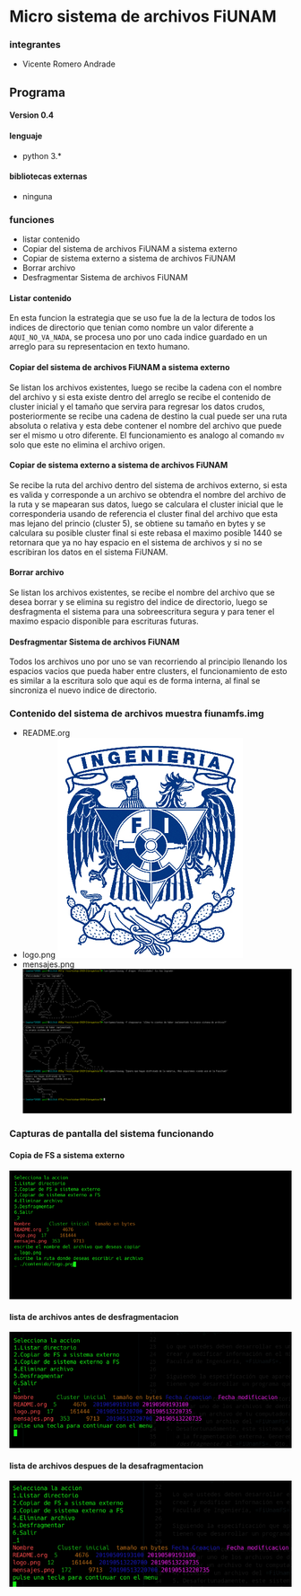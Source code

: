 # Micro sistema de archivos FiUNAM
### integrantes
* Vicente Romero Andrade

## Programa
#### Version 0.4
#### lenguaje 
- python 3.*
#### bibliotecas externas
- ninguna
### funciones
* listar contenido
* Copiar del sistema de archivos FiUNAM a sistema externo
* Copiar de sistema externo a sistema de archivos FiUNAM
* Borrar archivo
* Desfragmentar Sistema de archivos FiUNAM

#### Listar contenido
En esta funcion la estrategia que se uso fue la de la lectura
de todos los indices de directorio que tenian como nombre un valor
diferente a ```AQUI_NO_VA_NADA```, se procesa uno por uno cada indice
guardado en un arreglo para su representacion en texto humano.
#### Copiar del sistema de archivos FiUNAM a sistema externo
Se listan los archivos existentes, luego se recibe la cadena con el nombre del archivo y si esta existe dentro del arreglo se recibe el
contenido de cluster inicial y el tamaño que servira para regresar los 
datos crudos, posteriormente se recibe una cadena de destino la cual
puede ser una ruta absoluta o relativa y esta debe contener el nombre
del archivo que puede ser el mismo u otro diferente. El funcionamiento es
analogo al comando ```mv``` solo que este no elimina el archivo origen.
#### Copiar de sistema externo a sistema de archivos FiUNAM
Se recibe la ruta del archivo dentro del sistema de archivos externo,
si esta es valida y corresponde a un archivo se obtendra el nombre del archivo de la ruta
y se mapearan sus datos, luego se calculara el cluster inicial que le corresponderia usando de referencia el cluster final del archivo que esta
mas lejano del princio (cluster 5), se obtiene su tamaño en bytes y se calculara su posible cluster final si este rebasa el maximo posible 1440
se retornara que ya no hay espacio en el sistema de archivos y si no se 
escribiran los datos en el sistema FiUNAM.
#### Borrar archivo
Se listan los archivos existentes, se recibe el nombre del archivo que se 
desea borrar y se elimina su registro del indice de directorio, luego 
se desfragmenta el sistema para una sobreescritura segura y para tener
el maximo espacio disponible para escrituras futuras.
#### Desfragmentar Sistema de archivos FiUNAM
Todos los archivos uno por uno se van recorriendo al principio llenando
los espacios vacios que pueda haber entre clusters, el funcionamiento de 
esto es similar a la escritura solo que aqui es de forma interna, al final
se sincroniza el nuevo indice de directorio.

### Contenido del sistema de archivos muestra fiunamfs.img

- README.org
- logo.png
![contenido2](./contenido/logo.png)
- mensajes.png
![contenido3](./contenido/mensajes.png)

### Capturas de pantalla del sistema funcionando

#### Copia de FS a sistema externo
![caputra1](./capturas/captura_1.png)
#### lista de archivos antes de desfragmentacion
![caputra2](./capturas/captura_2.png)
#### lista de archivos despues de la desafragmentacion
![caputra3](./capturas/captura_3.png)
